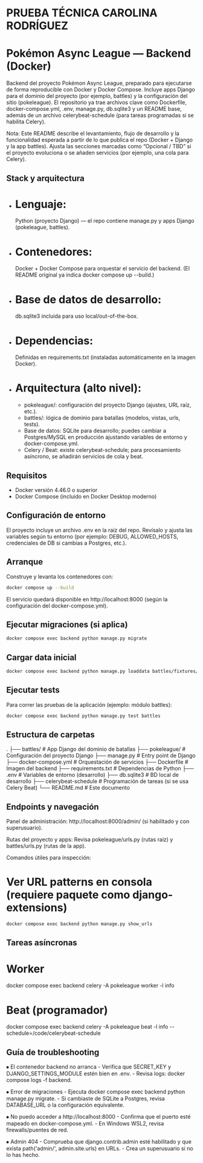 # PRUEBA TÉCNICA CAROLINA RODRÍGUEZ
# Pokémon Async League — Backend (Docker)
Backend del proyecto Pokémon Async League, preparado para ejecutarse de forma reproducible con Docker y Docker Compose.
Incluye apps Django para el dominio del proyecto (por ejemplo, battles) y la configuración del sitio (pokeleague). El repositorio ya trae archivos clave como Dockerfile, docker-compose.yml, .env, manage.py, db.sqlite3 y un README base, además de un archivo celerybeat-schedule (para tareas programadas si se habilita Celery). 

Nota: Este README describe el levantamiento, flujo de desarrollo y la funcionalidad esperada a partir de lo que publica el repo (Docker + Django y la app battles). Ajusta las secciones marcadas como “Opcional / TBD” si el proyecto evoluciona o se añaden servicios (por ejemplo, una cola para Celery).

## Stack y arquitectura
- # Lenguaje:
    Python (proyecto Django) — el repo contiene manage.py y apps Django (pokeleague, battles). 
- # Contenedores: 
    Docker + Docker Compose para orquestar el servicio del backend. (El README original ya indica docker compose up --build.) 
- # Base de datos de desarrollo: 
    db.sqlite3 incluida para uso local/out-of-the-box. 
- # Dependencias: 
    Definidas en requirements.txt (instaladas automáticamente en la imagen Docker). 
- # Arquitectura (alto nivel):
    - pokeleague/: configuración del proyecto Django (ajustes, URL raíz, etc.).
    - battles/: lógica de dominio para batallas (modelos, vistas, urls, tests).
    - Base de datos: SQLite para desarrollo; puedes cambiar a Postgres/MySQL en producción ajustando variables de entorno y docker-compose.yml.
    - Celery / Beat: existe celerybeat-schedule; para procesamiento asíncrono, se añadirán servicios de cola y beat.

## Requisitos
- Docker versión 4.46.0 o superior
- Docker Compose (incluido en Docker Desktop moderno)

## Configuración de entorno
El proyecto incluye un archivo .env en la raíz del repo. Revísalo y ajusta las variables según tu entorno (por ejemplo: DEBUG, ALLOWED_HOSTS, credenciales de DB si cambias a Postgres, etc.).

## Arranque
Construye y levanta los contenedores con:
```bash
docker compose up --build
```
El servicio quedará disponible en http://localhost:8000 (según la configuración del docker-compose.yml).

## Ejecutar migraciones (si aplica)
```bash
docker compose exec backend python manage.py migrate
```

## Cargar data inicial
```bash
docker compose exec backend python manage.py loaddata battles/fixtures/initial_data.json
```

## Ejecutar tests
Para correr las pruebas de la aplicación (ejemplo: módulo battles):
```bash
docker compose exec backend python manage.py test battles
```

## Estructura de carpetas
.
├── battles/                 # App Django del dominio de batallas
├── pokeleague/              # Configuración del proyecto Django
├── manage.py                # Entry point de Django
├── docker-compose.yml       # Orquestación de servicios
├── Dockerfile               # Imagen del backend
├── requirements.txt         # Dependencias de Python
├── .env                     # Variables de entorno (desarrollo)
├── db.sqlite3               # BD local de desarrollo
├── celerybeat-schedule      # Programación de tareas (si se usa Celery Beat)
└── README.md                # Este documento

## Endpoints y navegación
Panel de administración:
http://localhost:8000/admin/ (si habilitado y con superusuario).

Rutas del proyecto y apps:
Revisa pokeleague/urls.py (rutas raíz) y battles/urls.py (rutas de la app).

Comandos útiles para inspección:
# Ver URL patterns en consola (requiere paquete como django-extensions)
```bash
docker compose exec backend python manage.py show_urls
```

## Tareas asíncronas
# Worker
docker compose exec backend celery -A pokeleague worker -l info

# Beat (programador)
docker compose exec backend celery -A pokeleague beat -l info --schedule=/code/celerybeat-schedule

## Guía de troubleshooting
⦁	El contenedor backend no arranca
    -	Verifica que SECRET_KEY y DJANGO_SETTINGS_MODULE estén bien en .env.
    -	Revisa logs: docker compose logs -f backend.

⦁	Error de migraciones
    -	Ejecuta docker compose exec backend python manage.py migrate.
    -   Si cambiaste de SQLite a Postgres, revisa DATABASE_URL o la configuración equivalente.

⦁	No puedo acceder a http://localhost:8000
	-   Confirma que el puerto esté mapeado en docker-compose.yml.
	-   En Windows WSL2, revisa firewalls/puentes de red.

⦁	Admin 404
    -   Comprueba que django.contrib.admin esté habilitado y que exista path('admin/', admin.site.urls) en URLs.
    -   Crea un superusuario si no lo has hecho.
    